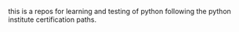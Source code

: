 this is a repos for learning and testing of python following the python institute certification paths.